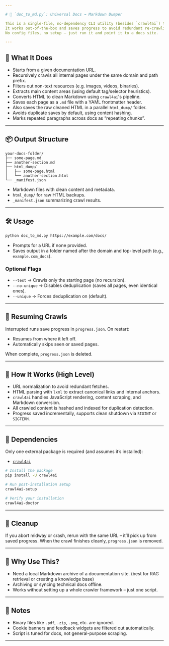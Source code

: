 ```yaml
---

# 📝 `doc_to_md.py`: Universal Docs → Markdown Dumper

This is a single-file, no-dependency CLI utility (besides `crawl4ai`) that crawls documentation websites and dumps their cleaned content as Markdown files.
It works out-of-the-box and saves progress to avoid redundant re-crawling.
No config files, no setup – just run it and point it to a docs site.

---
```


## 🚀 What It Does

* Starts from a given documentation URL.
* Recursively crawls all internal pages under the same domain and path prefix.
* Filters out non-text resources (e.g. images, videos, binaries).
* Extracts main content areas (using default tag/selector heuristics).
* Converts HTML to clean Markdown using `crawl4ai`'s pipeline.
* Saves each page as a `.md` file with a YAML frontmatter header.
* Also saves the raw cleaned HTML in a parallel `html_dump/` folder.
* Avoids duplicate saves by default, using content hashing.
* Marks repeated paragraphs across docs as “repeating chunks”.

---

## 📦 Output Structure

```
your-docs-folder/
├── some-page.md
├── another-section.md
├── html_dump/
│   ├── some-page.html
│   └── another-section.html
└── _manifest.json
```

* Markdown files with clean content and metadata.
* `html_dump/` for raw HTML backups.
* `_manifest.json` summarizing crawl results.

---

## 🛠️ Usage

```bash
python doc_to_md.py https://example.com/docs/
```

* Prompts for a URL if none provided.
* Saves output in a folder named after the domain and top-level path (e.g., `example.com_docs`).

### Optional Flags

* `--test` → Crawls only the starting page (no recursion).
* `--no-unique` → Disables deduplication (saves all pages, even identical ones).
* `--unique` → Forces deduplication on (default).

---

## 🔄 Resuming Crawls

Interrupted runs save progress in `progress.json`. On restart:

* Resumes from where it left off.
* Automatically skips seen or saved pages.

When complete, `progress.json` is deleted.

---

## 🧠 How It Works (High Level)

* URL normalization to avoid redundant fetches.
* HTML parsing with `lxml` to extract canonical links and internal anchors.
* `crawl4ai` handles JavaScript rendering, content scraping, and Markdown conversion.
* All crawled content is hashed and indexed for duplication detection.
* Progress saved incrementally, supports clean shutdown via `SIGINT` or `SIGTERM`.

---

## 🧾 Dependencies

Only one external package is required (and assumes it’s installed):

* [`crawl4ai`](https://pypi.org/project/crawl4ai/)

```bash
# Install the package
pip install -U crawl4ai

# Run post-installation setup
crawl4ai-setup

# Verify your installation
crawl4ai-doctor
```

---

## 🧹 Cleanup

If you abort midway or crash, rerun with the same URL – it’ll pick up from saved progress.
When the crawl finishes cleanly, `progress.json` is removed.

---

## 💬 Why Use This?

* Need a local Markdown archive of a documentation site. (best for RAG retrieval or creating a knowledge base)
* Archiving or syncing technical docs offline.
* Works without setting up a whole crawler framework – just one script.

---

## 🧯 Notes

* Binary files like `.pdf`, `.zip`, `.png`, etc. are ignored.
* Cookie banners and feedback widgets are filtered out automatically.
* Script is tuned for docs, not general-purpose scraping.

---
